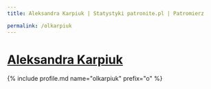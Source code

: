 ```yaml
---
title: Aleksandra Karpiuk | Statystyki patronite.pl | Patromierz

permalink: /olkarpiuk
---
```


# [Aleksandra Karpiuk](https://patronite.pl/olkarpiuk)

{% include profile.md name="olkarpiuk" prefix="o" %}
